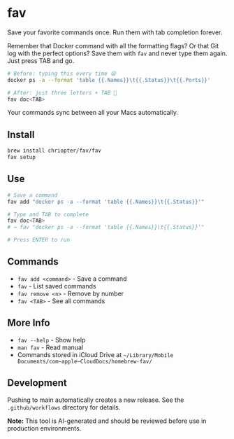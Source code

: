 # fav

Save your favorite commands once. Run them with tab completion forever.

Remember that Docker command with all the formatting flags? Or that Git log with the perfect options? Save them with `fav` and never type them again. Just press TAB and go.

```bash
# Before: typing this every time 😫
docker ps -a --format 'table {{.Names}}\t{{.Status}}\t{{.Ports}}'

# After: just three letters + TAB 🚀
fav doc<TAB>
```

Your commands sync between all your Macs automatically.

## Install

```bash
brew install chriopter/fav/fav
fav setup
```

## Use

```bash
# Save a command
fav add "docker ps -a --format 'table {{.Names}}\t{{.Status}}'"

# Type and TAB to complete
fav doc<TAB>
# → fav "docker ps -a --format 'table {{.Names}}\t{{.Status}}'"

# Press ENTER to run
```

## Commands

- `fav add <command>` - Save a command
- `fav` - List saved commands  
- `fav remove <n>` - Remove by number
- `fav <TAB>` - See all commands

## More Info

- `fav --help` - Show help
- `man fav` - Read manual
- Commands stored in iCloud Drive at `~/Library/Mobile Documents/com~apple~CloudDocs/homebrew-fav/`


## Development

Pushing to main automatically creates a new release. See the `.github/workflows` directory for details.

**Note:** This tool is AI-generated and should be reviewed before use in production environments.